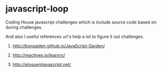 # javascript-loop
Coding House javascript challenges which is include source code based on during challenges.

And also I useful references url's help a lot to figure it out challenges.   

1) http://bonsaiden.github.io/JavaScript-Garden/

2) http://reactivex.io/learnrx/

3) http://eloquentjavascript.net/

